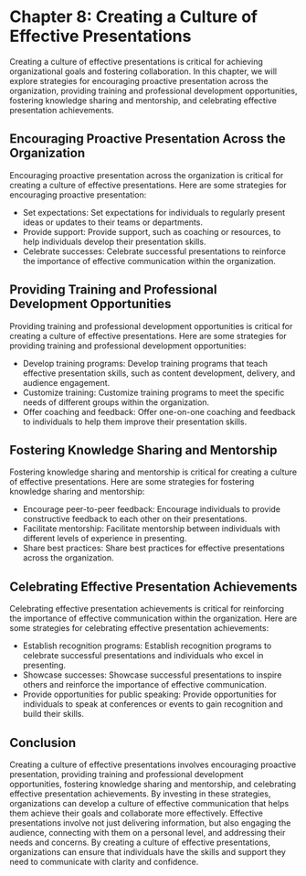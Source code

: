 Chapter 8: Creating a Culture of Effective Presentations
========================================================

Creating a culture of effective presentations is critical for achieving organizational goals and fostering collaboration. In this chapter, we will explore strategies for encouraging proactive presentation across the organization, providing training and professional development opportunities, fostering knowledge sharing and mentorship, and celebrating effective presentation achievements.

Encouraging Proactive Presentation Across the Organization
----------------------------------------------------------

Encouraging proactive presentation across the organization is critical for creating a culture of effective presentations. Here are some strategies for encouraging proactive presentation:

* Set expectations: Set expectations for individuals to regularly present ideas or updates to their teams or departments.
* Provide support: Provide support, such as coaching or resources, to help individuals develop their presentation skills.
* Celebrate successes: Celebrate successful presentations to reinforce the importance of effective communication within the organization.

Providing Training and Professional Development Opportunities
-------------------------------------------------------------

Providing training and professional development opportunities is critical for creating a culture of effective presentations. Here are some strategies for providing training and professional development opportunities:

* Develop training programs: Develop training programs that teach effective presentation skills, such as content development, delivery, and audience engagement.
* Customize training: Customize training programs to meet the specific needs of different groups within the organization.
* Offer coaching and feedback: Offer one-on-one coaching and feedback to individuals to help them improve their presentation skills.

Fostering Knowledge Sharing and Mentorship
------------------------------------------

Fostering knowledge sharing and mentorship is critical for creating a culture of effective presentations. Here are some strategies for fostering knowledge sharing and mentorship:

* Encourage peer-to-peer feedback: Encourage individuals to provide constructive feedback to each other on their presentations.
* Facilitate mentorship: Facilitate mentorship between individuals with different levels of experience in presenting.
* Share best practices: Share best practices for effective presentations across the organization.

Celebrating Effective Presentation Achievements
-----------------------------------------------

Celebrating effective presentation achievements is critical for reinforcing the importance of effective communication within the organization. Here are some strategies for celebrating effective presentation achievements:

* Establish recognition programs: Establish recognition programs to celebrate successful presentations and individuals who excel in presenting.
* Showcase successes: Showcase successful presentations to inspire others and reinforce the importance of effective communication.
* Provide opportunities for public speaking: Provide opportunities for individuals to speak at conferences or events to gain recognition and build their skills.

Conclusion
----------

Creating a culture of effective presentations involves encouraging proactive presentation, providing training and professional development opportunities, fostering knowledge sharing and mentorship, and celebrating effective presentation achievements. By investing in these strategies, organizations can develop a culture of effective communication that helps them achieve their goals and collaborate more effectively. Effective presentations involve not just delivering information, but also engaging the audience, connecting with them on a personal level, and addressing their needs and concerns. By creating a culture of effective presentations, organizations can ensure that individuals have the skills and support they need to communicate with clarity and confidence.

